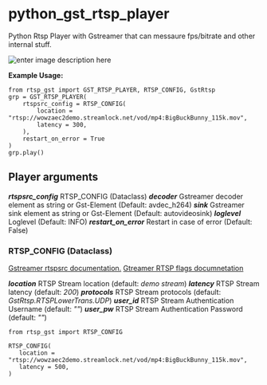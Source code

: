 # python_gst_rtsp_player

Python Rtsp Player with Gstreamer that can messaure fps/bitrate and other internal stuff.

![enter image description here](https://i.imgur.com/dpQ7Q4d.png)

**Example Usage:**

    from rtsp_gst import GST_RTSP_PLAYER, RTSP_CONFIG, GstRtsp
    grp = GST_RTSP_PLAYER(
        rtspsrc_config = RTSP_CONFIG(
            location = "rtsp://wowzaec2demo.streamlock.net/vod/mp4:BigBuckBunny_115k.mov",
            latency = 300,
        ),
        restart_on_error = True
    )
    grp.play()

## Player arguments
***rtspsrc_config***  RTSP_CONFIG (Dataclass)
***decoder***  Gstreamer decoder element as string or Gst-Element (Default: avdec_h264)
***sink***  Gstreamer sink element as string or Gst-Element  (Default: autovideosink)
***loglevel*** Loglevel (Default: INFO)
***restart_on_error*** Restart in case of error (Default: False)


### RTSP_CONFIG (Dataclass)
[Gstreamer rtspsrc documentation.](https://gstreamer.freedesktop.org/documentation/rtsp/rtspsrc.html?gi-language=c)
[Gtreamer RTSP flags documnetation](https://lazka.github.io/pgi-docs/GstRtsp-1.0/flags.html#GstRtsp.RTSPLowerTrans) 

***location***  RTSP Stream location (default: *demo stream*)
***latency***  RTSP Stream latency  (default: *200*)
***protocols***  RTSP Stream protocols  (default: *GstRtsp.RTSPLowerTrans.UDP*)
***user_id***  RTSP Stream Authentication Username  (default: *""*)
***user_pw***  RTSP Stream Authentication Password (default: *""*)

    from rtsp_gst import RTSP_CONFIG
    
    RTSP_CONFIG( 
       location = "rtsp://wowzaec2demo.streamlock.net/vod/mp4:BigBuckBunny_115k.mov", 
       latency = 500, 
    )
